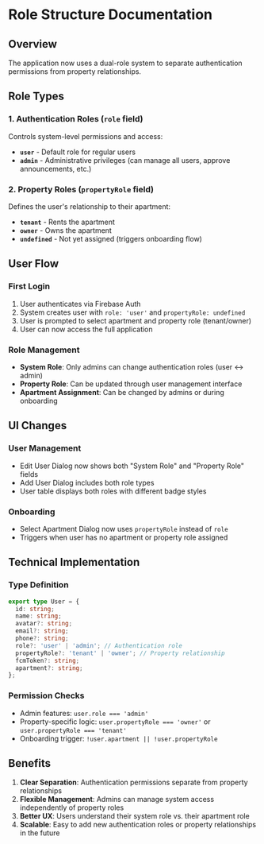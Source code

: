 # Role Structure Documentation

## Overview

The application now uses a dual-role system to separate authentication permissions from property relationships.

## Role Types

### 1. Authentication Roles (`role` field)

Controls system-level permissions and access:

- **`user`** - Default role for regular users
- **`admin`** - Administrative privileges (can manage all users, approve announcements, etc.)

### 2. Property Roles (`propertyRole` field)

Defines the user's relationship to their apartment:

- **`tenant`** - Rents the apartment
- **`owner`** - Owns the apartment
- **`undefined`** - Not yet assigned (triggers onboarding flow)

## User Flow

### First Login

1. User authenticates via Firebase Auth
2. System creates user with `role: 'user'` and `propertyRole: undefined`
3. User is prompted to select apartment and property role (tenant/owner)
4. User can now access the full application

### Role Management

- **System Role**: Only admins can change authentication roles (user ↔ admin)
- **Property Role**: Can be updated through user management interface
- **Apartment Assignment**: Can be changed by admins or during onboarding

## UI Changes

### User Management

- Edit User Dialog now shows both "System Role" and "Property Role" fields
- Add User Dialog includes both role types
- User table displays both roles with different badge styles

### Onboarding

- Select Apartment Dialog now uses `propertyRole` instead of `role`
- Triggers when user has no apartment or property role assigned

## Technical Implementation

### Type Definition

```typescript
export type User = {
  id: string;
  name: string;
  avatar?: string;
  email?: string;
  phone?: string;
  role?: 'user' | 'admin'; // Authentication role
  propertyRole?: 'tenant' | 'owner'; // Property relationship
  fcmToken?: string;
  apartment?: string;
};
```

### Permission Checks

- Admin features: `user.role === 'admin'`
- Property-specific logic: `user.propertyRole === 'owner'` or `user.propertyRole === 'tenant'`
- Onboarding trigger: `!user.apartment || !user.propertyRole`

## Benefits

1. **Clear Separation**: Authentication permissions separate from property relationships
2. **Flexible Management**: Admins can manage system access independently of property roles
3. **Better UX**: Users understand their system role vs. their apartment role
4. **Scalable**: Easy to add new authentication roles or property relationships in the future

